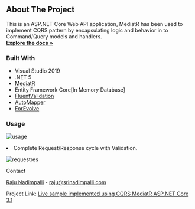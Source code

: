 



<!-- ABOUT THE PROJECT -->
## About The Project
This is an ASP.NET Core Web API application, MediatR has been used to implement CQRS pattern by encapsulating logic and behavior in to Command/Query models and handlers.
    <br />
    <a target="_blank" href="https://www.srinadimpalli.com/2021/05/vertical-slice-architecture-using-net5-cqrs-mediatr-ef-core-c/"><strong>Explore the docs »</strong></a>
    
### Built With
* Visual Studio 2019
* .NET 5
* [MediatR](https://www.nuget.org/packages/MediatR/)
* Entity Framework Core[In Memory Database]
* [FluentValidation ](https://getbootstrap.com)
* [AutoMapper](https://automapper.org/)
* [ForEvolve](https://github.com/ForEvolve/ForEvolve.DependencyInjection)

### Usage
<p align="left">
      <img src="https://www.srinadimpalli.com/wp-content/uploads/2021/05/swageroutput-644x480.png" alt="usage">
</P

* Complete Request/Response cycle with Validation.
<p align="left">
      <img src="https://www.srinadimpalli.com/wp-content/uploads/2021/05/RequestFlowvalidation-644x268.png" alt="requestres">
</P

### Contact

[Raju Nadimpalli](https://srinadimpalli.com) - raju@srinadimpalli.com

Project Link: [Live sample implemented using CQRS MediatR ASP.NET Core 3.1](http://srinadimpalli-001-site3.dtempurl.com)
